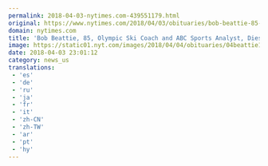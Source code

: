 ```yaml
---
permalink: 2018-04-03-nytimes.com-439551179.html
original: https://www.nytimes.com/2018/04/03/obituaries/bob-beattie-85-olympic-ski-coach-and-abc-sports-analyst-dies.html?partner=rss&amp;emc=rss
domain: nytimes.com
title: 'Bob Beattie, 85, Olympic Ski Coach and ABC Sports Analyst, Dies'
image: https://static01.nyt.com/images/2018/04/04/obituaries/04beattie1/04beattie1-mediumThreeByTwo440.jpg
date: 2018-04-03 23:01:12
category: news_us
translations: 
 - 'es'
 - 'de'
 - 'ru'
 - 'ja'
 - 'fr'
 - 'it'
 - 'zh-CN'
 - 'zh-TW'
 - 'ar'
 - 'pt'
 - 'hy'
---
```


